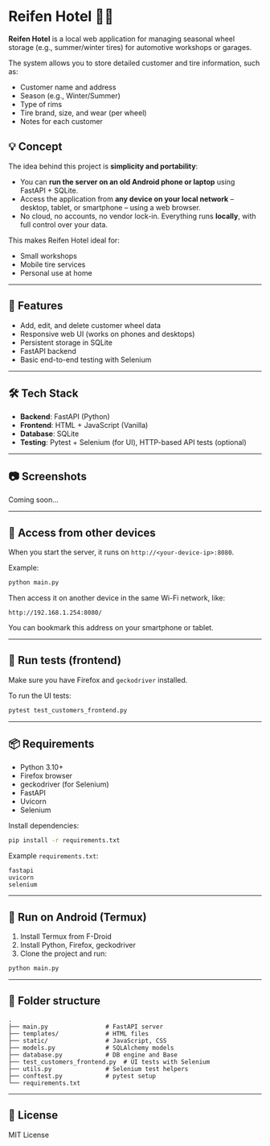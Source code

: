 # Reifen Hotel 🛞🏡

**Reifen Hotel** is a local web application for managing seasonal wheel storage (e.g., summer/winter tires) for automotive workshops or garages.

The system allows you to store detailed customer and tire information, such as:
- Customer name and address
- Season (e.g., Winter/Summer)
- Type of rims
- Tire brand, size, and wear (per wheel)
- Notes for each customer

## 💡 Concept

The idea behind this project is **simplicity and portability**:

- You can **run the server on an old Android phone or laptop** using FastAPI + SQLite.
- Access the application from **any device on your local network** – desktop, tablet, or smartphone – using a web browser.
- No cloud, no accounts, no vendor lock-in. Everything runs **locally**, with full control over your data.

This makes Reifen Hotel ideal for:
- Small workshops
- Mobile tire services
- Personal use at home

---

## 🚀 Features

- Add, edit, and delete customer wheel data
- Responsive web UI (works on phones and desktops)
- Persistent storage in SQLite
- FastAPI backend
- Basic end-to-end testing with Selenium

---

## 🛠️ Tech Stack

- **Backend**: FastAPI (Python)
- **Frontend**: HTML + JavaScript (Vanilla)
- **Database**: SQLite
- **Testing**: Pytest + Selenium (for UI), HTTP-based API tests (optional)

---

## 📷 Screenshots

Coming soon...

---

## 📡 Access from other devices

When you start the server, it runs on `http://<your-device-ip>:8080`.

Example:
```bash
python main.py
```

Then access it on another device in the same Wi-Fi network, like:

```
http://192.168.1.254:8080/
```

You can bookmark this address on your smartphone or tablet.

---

## 🧪 Run tests (frontend)

Make sure you have Firefox and `geckodriver` installed.

To run the UI tests:

```bash
pytest test_customers_frontend.py
```

---

## 📦 Requirements

- Python 3.10+
- Firefox browser
- geckodriver (for Selenium)
- FastAPI
- Uvicorn
- Selenium

Install dependencies:

```bash
pip install -r requirements.txt
```

Example `requirements.txt`:
```
fastapi
uvicorn
selenium
```

---

## 📱 Run on Android (Termux)

1. Install Termux from F-Droid
2. Install Python, Firefox, geckodriver
3. Clone the project and run:

```bash
python main.py
```

---

## 📁 Folder structure

```
.
├── main.py                # FastAPI server
├── templates/             # HTML files
├── static/                # JavaScript, CSS
├── models.py              # SQLAlchemy models
├── database.py            # DB engine and Base
├── test_customers_frontend.py  # UI tests with Selenium
├── utils.py               # Selenium test helpers
├── conftest.py            # pytest setup
└── requirements.txt
```

---

## 📝 License

MIT License
